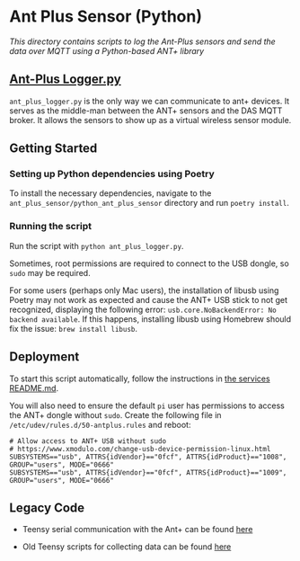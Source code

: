 # Ant Plus Sensor (Python)

*This directory contains scripts to log the Ant-Plus sensors and send the data over MQTT using a Python-based ANT+ library*

## **[Ant-Plus Logger.py](https://github.com/monash-human-power/data-acquisition-system/blob/debashishsahoo/ant-plus-to-python/ant_plus_sensor/python_ant_plus_sensor/ant_plus_logger.py)**
`ant_plus_logger.py` is the only way we can communicate to ant+ devices. It serves as the middle-man between the ANT+ sensors and the DAS MQTT broker. It allows the sensors to show up as a virtual wireless sensor module.

## Getting Started

### Setting up Python dependencies using Poetry
To install the necessary dependencies, navigate to the `ant_plus_sensor/python_ant_plus_sensor` directory and run `poetry install`.

### Running the script
Run the script with `python ant_plus_logger.py`.

Sometimes, root permissions are required to connect to the USB dongle, so `sudo` may be required.

For some users (perhaps only Mac users), the installation of libusb using Poetry may not work as expected and cause the ANT+ USB stick to not get recognized, displaying the following error: `usb.core.NoBackendError: No backend available`. If this happens, installing libusb using Homebrew should fix the issue: `brew install libusb`.

## Deployment

To start this script automatically, follow the instructions in [the services README.md](/services/README.md).

You will also need to ensure the default `pi` user has permissions to access the ANT+ dongle without `sudo`. Create the following file in `/etc/udev/rules.d/50-antplus.rules` and reboot:

```
# Allow access to ANT+ USB without sudo
# https://www.xmodulo.com/change-usb-device-permission-linux.html
SUBSYSTEMS=="usb", ATTRS{idVendor}=="0fcf", ATTRS{idProduct}=="1008", GROUP="users", MODE="0666"
SUBSYSTEMS=="usb", ATTRS{idVendor}=="0fcf", ATTRS{idProduct}=="1009", GROUP="users", MODE="0666"
```

## Legacy Code
+ Teensy serial communication with the Ant+ can be found [here](https://github.com/monash-human-power/data-acquisition-system/blob/v2/Raspi/DAS.js)

+ Old Teensy scripts for collecting data can be found [here](https://github.com/monash-human-power/data-acquisition-system/tree/v2/Teensy)
